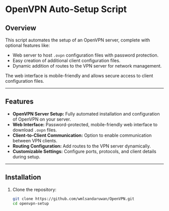 # OpenVPN Auto-Setup Script

## Overview
This script automates the setup of an OpenVPN server, complete with optional features like:
- Web server to host `.ovpn` configuration files with password protection.
- Easy creation of additional client configuration files.
- Dynamic addition of routes to the VPN server for network management.

The web interface is mobile-friendly and allows secure access to client configuration files.

---

## Features
- **OpenVPN Server Setup:** Fully automated installation and configuration of OpenVPN on your server.
- **Web Interface:** Password-protected, mobile-friendly web interface to download `.ovpn` files.
- **Client-to-Client Communication:** Option to enable communication between VPN clients.
- **Routing Configuration:** Add routes to the VPN server dynamically.
- **Customizable Settings:** Configure ports, protocols, and client details during setup.

---

## Installation

1. Clone the repository:
   ```bash
   git clone https://github.com/wmlsandaruwan/OpenVPN.git
   cd openvpn-setup
